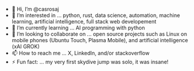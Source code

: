 - 👋 Hi, I’m @casrosaj
- 👀 I’m interested in ... python, rust, data science, automation, machine learning, artificial intelligence, full stack web developement
- 🌱 I’m currently learning ... AI programming with python
- 💞️ I’m looking to collaborate on ... open source projects such as Linux on mobile phones (Ubuntu Touch, Plasma Mobile), and artificial intelligence (xAI GROK)
- 📫 How to reach me ... X, LinkedIn, and/or stackoverflow
- ⚡ Fun fact: ... my very first skydive jump was solo, it was insane!

<!---
casrosaj/casrosaj is a ✨ special ✨ repository because its `README.md` (this file) appears on your GitHub profile.
You can click the Preview link to take a look at your changes.
--->
